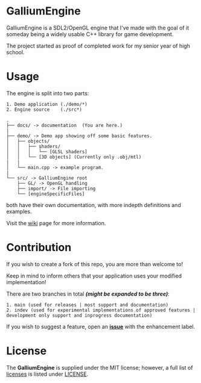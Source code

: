# GalliumEngine

GalliumEngine is a SDL2/OpenGL engine that I've made with the goal
of it someday being a widely usable C++ library for game development.

The project started as proof of completed work for my senior year of high school.

# Usage

The engine is split into two parts:

    1. Demo application (./demo/*)
    2. Engine source    (./src*)

```
.
├── docs/ -> documentation  (You are here.)
|
├── demo/ -> Demo app showing off some basic features.
│   ├── objects/
│   │   ├── shaders/
│   │   │   └── [GLSL shaders]
│   │   └── [3D objects] (Currently only .obj/mtl)
|   |
│   └── main.cpp -> example program.
|
└── src/ -> GalliumEngine root
    ├── GL/ -> OpenGL handling
    ├── import/ -> File importing
    └── [engineSpecificFiles]
```

both have their own documentation, with more indepth definitions and examples. 

Visit the [wiki](./SDL2-Engine.wiki/Home.md) page for more information.

# Contribution

If you wish to create a fork of this repo, you are more than welcome to!

Keep in mind to inform others that your application uses your modified implementation!

There are two branches in total ***(might be expanded to be three)***:

    1. main (used for releases | most support and documentation)
    2. indev (used for experimental implementations of approved features | development only support and inprogress documentation)

If you wish to suggest a feature, open an **[issue](https://github.com/NewDevInC/GalliumEngine/issues/new)** 
with the enhancement label.

# License
The **GalliumEngine** is supplied under the MIT license; however, a full list of [licenses](LICENSE)
is listed under [LICENSE](LICENSE).


